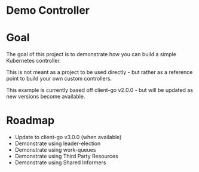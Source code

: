 # Demo Controller

# Goal

The goal of this project is to demonstrate how you can build a simple Kubernetes controller.

This is not meant as a project to be used directly - but rather as a reference point to build your own custom controllers.

This example is currently based off client-go v2.0.0 - but will be updated as new versions become available.

# Roadmap

- Update to client-go v3.0.0 (when available)
- Demonstrate using leader-election
- Demonstrate using work-queues
- Demonstrate using Third Party Resources
- Demonstrate using Shared Informers
